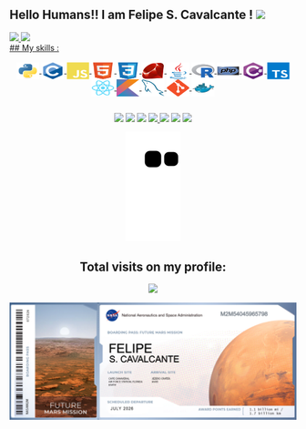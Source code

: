 ## Hello Humans!! I am Felipe S. Cavalcante ! <img src="https://raw.githubusercontent.com/iampavangandhi/iampavangandhi/master/gifs/Hi.gif" width="30px"></h2>


 <div>
  <a href="https://github.com/Felipsgami">
  <img height="180em" src="https://github-readme-stats.vercel.app/api?username=Felipsgami&show_icons=true&theme=dracula&include_all_commits=true&count_private=true"/>
  <img height="180em" src="https://github-readme-stats.vercel.app/api/top-langs/?username=Felipsgami&layout=compact&langs_count=7&theme=dracula"/>
</div>
 ## My skills :
<div align="center">
<div style="display: inline_block"><br>
 <img align="center" alt="Rafa-CSS" height="30" width="40" src="https://raw.githubusercontent.com/devicons/devicon/master/icons/python/python-original.svg">
 <img align="center" alt="Rafa-CSS" height="30" width="40" src="https://raw.githubusercontent.com/devicons/devicon/master/icons/c/c-original.svg">
 <img align="center" alt="Rafa-Js" height="30" width="40" src="https://raw.githubusercontent.com/devicons/devicon/master/icons/javascript/javascript-plain.svg">
 <img align="center" alt="Rafa-HTML" height="30" width="40" src="https://raw.githubusercontent.com/devicons/devicon/master/icons/html5/html5-original.svg">
 <img align="center" alt="Rafa-CSS" height="30" width="40" src="https://raw.githubusercontent.com/devicons/devicon/master/icons/css3/css3-original.svg">
 <img align="center" alt="Rafa-CSS" height="30" width="40" src="https://raw.githubusercontent.com/devicons/devicon/master/icons/ruby/ruby-original.svg">
 <img align="center" alt="Rafa-CSS" height="30" width="40" src="https://raw.githubusercontent.com/devicons/devicon/master/icons/java/java-original.svg">
 <img align="center" alt="Rafa-CSS" height="30" width="40" src="https://raw.githubusercontent.com/devicons/devicon/master/icons/r/r-original.svg">
 <img align="center" alt="Rafa-CSS" height="30" width="40" src="https://raw.githubusercontent.com/devicons/devicon/master/icons/php/php-original.svg">
 <img align="center" alt="Rafa-Csharp" height="30" width="40" src="https://raw.githubusercontent.com/devicons/devicon/master/icons/csharp/csharp-original.svg">
 <img align="center" alt="Rafa-Ts" height="30" width="40" src="https://raw.githubusercontent.com/devicons/devicon/master/icons/typescript/typescript-plain.svg">
 <img align="center" alt="Rafa-React" height="30" width="40" src="https://raw.githubusercontent.com/devicons/devicon/master/icons/react/react-original.svg">
 <img align="center" alt="Rafa-CSS" height="30" width="40" src="https://raw.githubusercontent.com/devicons/devicon/master/icons/kotlin/kotlin-original.svg">
 <img align="center" alt="Rafa-CSS" height="30" width="40" src="https://raw.githubusercontent.com/devicons/devicon/master/icons/mysql/mysql-original.svg">
 <img align="center" alt="Rafa-Csharp" height="30" width="40" src="https://raw.githubusercontent.com/devicons/devicon/master/icons/git/git-original.svg">
 <img align="center" alt="Rafa-Ts" height="30" width="40" src="https://raw.githubusercontent.com/devicons/devicon/master/icons/docker/docker-original.svg">
 

    
   
 
</div>
  
  ##
 
<div> 
  <a href="https://www.youtube.com/" target="_blank"><img src="https://img.shields.io/badge/YouTube-FF0000?style=for-the-badge&logo=youtube&logoColor=white" target="_blank"></a>
 	<a href="https://www.twitch.tv/" target="_blank"><img src="https://img.shields.io/badge/Twitch-9146FF?style=for-the-badge&logo=twitch&logoColor=white" target="_blank"></a>
  <a href="https://discord.gg/" target="_blank"><img src="https://img.shields.io/badge/Discord-7289DA?style=for-the-badge&logo=discord&logoColor=white" target="_blank"></a> 
  <a href="https://www.instagram.com/Felipsgami"><img src="https://img.shields.io/badge/-Instagram-%23E4405F?style=for-the-badge&logo=instagram&logoColor=white" target="_blank"</a>
  <a href = "mailto:felipsgami@gmail.com"><img src="https://img.shields.io/badge/-Gmail-%23333?style=for-the-badge&logo=gmail&logoColor=white" target="_blank"></a>
  <a href="https://www.linkedin.com/in/felipescavalcante/" target="_blank"><img src="https://img.shields.io/badge/-LinkedIn-%230077B5?style=for-the-badge&logo=linkedin&logoColor=white" target="_blank"></a> 
        <img  src="https://img.shields.io/badge/github-%23100000.svg?&style=for-the-badge&logo=github&logoColor=white&link=mailto:https://github.com/felipsgami">
    </a>
 
  ![Snake animation](https://github.com/rafaballerini/rafaballerini/blob/output/github-contribution-grid-snake.svg)
 
</div>
<p align="center"> 

 ## Total visits on my profile: <br>
 <p align="center"> 
   <img alingn="center" src="https://profile-counter.glitch.me/felipsgami/count.svg" />
 </p>

</p>
 <div>
<img src=https://github.com/Felipsgami/Felipsgami/blob/main/BoardingPass_MyNameOnFutureMission.png alt="My cool logo"/>
</div>
